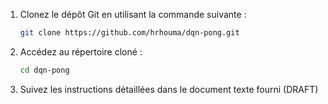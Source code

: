 
1. Clonez le dépôt Git en utilisant la commande suivante :  
   ```bash
   git clone https://github.com/hrhouma/dqn-pong.git
   ```

2. Accédez au répertoire cloné :  
   ```bash
   cd dqn-pong
   ```

3. Suivez les instructions détaillées dans le document texte fourni (DRAFT)
